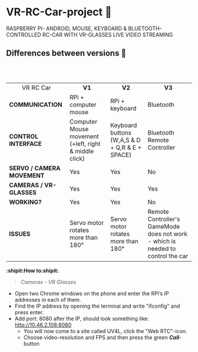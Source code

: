 # VR-RC-Car-project :red_car:
RASPBERRY PI- ANDROID, MOUSE, KEYBOARD & BLUETOOTH-CONTROLLED RC-CAR WITH VR-GLASSES LIVE VIDEO STREAMING


## Differences between versions :memo:

<table width="600px">
  <tr>
    <td align="center">VR RC Car</td>
    <td align="center"><b>V1</b></td>
    <td align="center"><b>V2</b></td>
    <td align="center"><b>V3</b></td>
  </tr>
  <tr>
    <td><b>COMMUNICATION</b></td>    
    <td>RPi + computer mouse</td>    
    <td>RPi + keyboard</td>    
    <td>Bluetooth</td>  
  </tr>
  <tr>
    <td><b>CONTROL INTERFACE</b></td>            
    <td>Computer Mouse movement (+left, right & middle click)</td>            
    <td>Keyboard buttons (W,A,S & D + Q,R & E + SPACE)</td>            
    <td>Bluetooth Remote Controller</td>      
  </tr>
  <tr>
    <td><b>SERVO / CAMERA MOVEMENT</b></td>                
    <td>Yes</td>                
    <td>Yes</td>
    <td>No</td>
  </tr>
  <tr>
    <td><b>CAMERAS / VR-GLASSES</b></td>                
    <td>Yes</td>                
    <td>Yes</td>
    <td>Yes</td>
  </tr>
  <tr>
    <td><b>WORKING?</b></td>
    <td>Yes</td>
    <td>Yes</td>
    <td>No</td>
  </tr>
  <tr>
    <td><b>ISSUES</b></td>
    <td>Servo motor rotates more than 180°</td>
    <td>Servo motor rotates more than 180°</td>
    <td>Remote Controller's GameMode does not work - which is needed to control the car</td>
  </tr>
</table

### **:shipit:How to:shipit:**
> _Cameras - VR Glasses_

- Open two Chrome windows on the phone and enter the RPi’s IP addresses in each of them.
- Find the IP address by opening the terminal and write "ifconfig" and press enter.
- Add port: 8080 after the IP, should look something like: http://10.46.2.108:8080
  - You will now come to a site called UV4L, click the "Web RTC"-icon.
  - Choose video-resolution and FPS and then press the green **_Call_**-button
